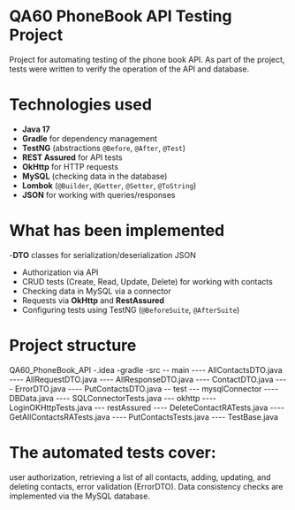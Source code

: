 # QA60 PhoneBook API Testing Project
Project for automating testing of the phone book API.
As part of the project, tests were written to verify the operation of the API and database.

# Technologies used
- **Java 17**
- **Gradle** for dependency management
- **TestNG** (abstractions `@Before`, `@After`, `@Test`)
- **REST Assured** for API tests
- **OkHttp** for HTTP requests
- **MySQL** (checking data in the database)
- **Lombok** (`@Builder`, `@Getter`, `@Setter`, `@ToString`)
- **JSON** for working with queries/responses

# What has been implemented
-**DTO** classes for serialization/deserialization JSON  
- Authorization via API  
- CRUD tests (Create, Read, Update, Delete) for working with contacts  
- Checking data in MySQL via a connector  
- Requests via **OkHttp** and **RestAssured**  
- Configuring tests using TestNG (`@BeforeSuite`, `@AfterSuite`)

# Project structure
QA60_PhoneBook_API
-.idea
-gradle
-src
-- main
---- AllContactsDTO.java
---- AllRequestDTO.java
---- AllResponseDTO.java
---- ContactDTO.java
---- ErrorDTO.java
---- PutContactsDTO.java
-- test
--- mysqlConnector
---- DBData.java
---- SQLConnectorTests.java
--- okhttp
---- LoginOKHttpTests.java
--- restAssured
---- DeleteContactRATests.java
---- GetAllContactsRATests.java
---- PutContactsTests.java
---- TestBase.java

# The automated tests cover:
user authorization,
retrieving a list of all contacts,
adding, updating, and deleting contacts,
error validation (ErrorDTO).
Data consistency checks are implemented via the MySQL database.
